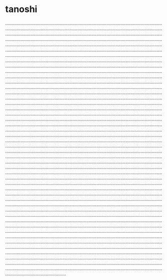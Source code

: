 # tanoshi
....................................................................................................................................................................................................................................................................................................................................................................................................................................................................................................................................................................................................................................................................................................................................................................................................................................................................................................................................................................................................................................................................................................................................................................................................................................................................................................................................................................................................................................................................................................................................................................................................................................................................................................................................................................................................................................................................................................................................................................................................................................................................................................................................................................................................................................................................................................................................................................................................................................................................................................................................................................................................................................................................................................................................................................................................................................................................................................................................................................................................................................................................................................................................................................................................................................................................................................................................................................................................................................................................................................................................................................................................................................................................................................................................................................................................................................................................................................................................................................................................................................................................................................................................................................................................................................................................................................................................................................................................................................................................................................................................................................................................................................................................................................................................................................................................................................................................................................................................................................................................................................................................................................................................................................................................................................................................................................................................................................................................................................................................................................................................................................................................................................................................................................................................................................................................................................................................................................................................................................................................................................................................................................................